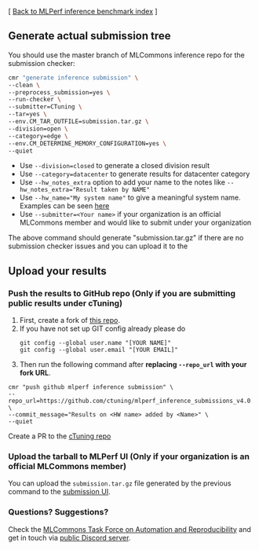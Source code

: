 [ [Back to MLPerf inference benchmark index](README.md) ]

## Generate actual submission tree

You should use the master branch of MLCommons inference repo for the submission checker:

```bash
cmr "generate inference submission" \
--clean \
--preprocess_submission=yes \
--run-checker \
--submitter=CTuning \
--tar=yes \
--env.CM_TAR_OUTFILE=submission.tar.gz \
--division=open \
--category=edge \
--env.CM_DETERMINE_MEMORY_CONFIGURATION=yes \
--quiet
```

* Use `--division=closed` to generate a closed division result
* Use `--category=datacenter` to generate results for datacenter category
* Use `--hw_notes_extra` option to add your name to the notes like `--hw_notes_extra="Result taken by NAME" `
* Use `--hw_name="My system name"` to give a meaningful system name. Examples can be seen [here](https://github.com/mlcommons/inference_results_v3.0/tree/main/open/cTuning/systems)
* Use `--submitter=<Your name>` if your organization is an official MLCommons member and would like to submit under your organization

The above command should generate "submission.tar.gz" if there are no submission checker issues and you can upload it to the 

## Upload your results

### Push the results to GitHub repo (Only if you are submitting public results under cTuning)

1. First, create a fork of [this repo](https://github.com/ctuning/mlperf_inference_submissions_v3.1).
2. If you have not set up GIT config already please do
    ```
    git config --global user.name "[YOUR NAME]"
    git config --global user.email "[YOUR EMAIL]"
    ```
3. Then run the following command after **replacing `--repo_url` with your fork URL**.

```
cmr "push github mlperf inference submission" \
--repo_url=https://github.com/ctuning/mlperf_inference_submissions_v4.0 \
--commit_message="Results on <HW name> added by <Name>" \
--quiet
```

Create a PR to the [cTuning repo](https://github.com/ctuning/mlperf_inference_submissions_v3.1)

### Upload the tarball to MLPerf UI (Only if your organization is an official MLCommons member)

You can upload the `submission.tar.gz` file generated by the previous command to the [submission UI](https://submissions-ui.mlcommons.org/index).


### Questions? Suggestions?

Check the [MLCommons Task Force on Automation and Reproducibility](../../../taskforce.md) 
and get in touch via [public Discord server](https://discord.gg/JjWNWXKxwT).
